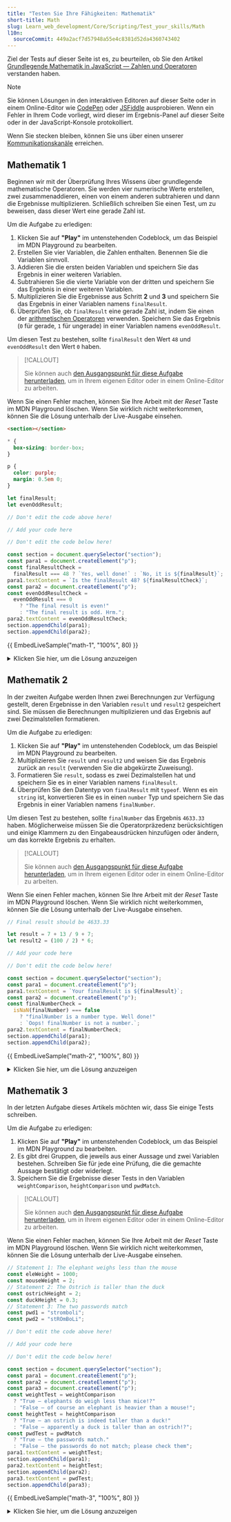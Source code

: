 ```yaml
---
title: "Testen Sie Ihre Fähigkeiten: Mathematik"
short-title: Math
slug: Learn_web_development/Core/Scripting/Test_your_skills/Math
l10n:
  sourceCommit: 449a2acf7d57948a55e4c8381d52da4360743402
---
```


Ziel der Tests auf dieser Seite ist es, zu beurteilen, ob Sie den Artikel [Grundlegende Mathematik in JavaScript — Zahlen und Operatoren](/de/docs/Learn_web_development/Core/Scripting/Math) verstanden haben.

> [!NOTE]
> Sie können Lösungen in den interaktiven Editoren auf dieser Seite oder in einem Online-Editor wie [CodePen](https://codepen.io/) oder [JSFiddle](https://jsfiddle.net/) ausprobieren.
> Wenn ein Fehler in Ihrem Code vorliegt, wird dieser im Ergebnis-Panel auf dieser Seite oder in der JavaScript-Konsole protokolliert.
>
> Wenn Sie stecken bleiben, können Sie uns über einen unserer [Kommunikationskanäle](/de/docs/MDN/Community/Communication_channels) erreichen.

## Mathematik 1

Beginnen wir mit der Überprüfung Ihres Wissens über grundlegende mathematische Operatoren.
Sie werden vier numerische Werte erstellen, zwei zusammenaddieren, einen von einem anderen subtrahieren und dann die Ergebnisse multiplizieren.
Schließlich schreiben Sie einen Test, um zu beweisen, dass dieser Wert eine gerade Zahl ist.

Um die Aufgabe zu erledigen:

1. Klicken Sie auf **"Play"** im untenstehenden Codeblock, um das Beispiel im MDN Playground zu bearbeiten.
2. Erstellen Sie vier Variablen, die Zahlen enthalten. Benennen Sie die Variablen sinnvoll.
3. Addieren Sie die ersten beiden Variablen und speichern Sie das Ergebnis in einer weiteren Variablen.
4. Subtrahieren Sie die vierte Variable von der dritten und speichern Sie das Ergebnis in einer weiteren Variablen.
5. Multiplizieren Sie die Ergebnisse aus Schritt **2** und **3** und speichern Sie das Ergebnis in einer Variablen namens `finalResult`.
6. Überprüfen Sie, ob `finalResult` eine gerade Zahl ist, indem Sie einen der [arithmetischen Operatoren](/de/docs/Learn_web_development/Core/Scripting/Math#arithmetic_operators) verwenden. Speichern Sie das Ergebnis (`0` für gerade, `1` für ungerade) in einer Variablen namens `evenOddResult`.

Um diesen Test zu bestehen, sollte `finalResult` den Wert `48` und `evenOddResult` den Wert `0` haben.

> [!CALLOUT]
>
> Sie können auch [den Ausgangspunkt für diese Aufgabe herunterladen](https://github.com/mdn/learning-area/blob/main/javascript/introduction-to-js-1/tasks/math/math1-download.html), um in Ihrem eigenen Editor oder in einem Online-Editor zu arbeiten.

Wenn Sie einen Fehler machen, können Sie Ihre Arbeit mit der _Reset_ Taste im MDN Playground löschen. Wenn Sie wirklich nicht weiterkommen, können Sie die Lösung unterhalb der Live-Ausgabe einsehen.

<!-- Code shared across examples -->

```html hidden live-sample___math-1 live-sample___math-2 live-sample___math-3
<section></section>
```

```css hidden live-sample___math-1 live-sample___math-2 live-sample___math-3
* {
  box-sizing: border-box;
}

p {
  color: purple;
  margin: 0.5em 0;
}
```

<!-- Example-specific code -->

```js live-sample___math-1
let finalResult;
let evenOddResult;

// Don't edit the code above here!

// Add your code here

// Don't edit the code below here!

const section = document.querySelector("section");
const para1 = document.createElement("p");
const finalResultCheck =
  finalResult === 48 ? `Yes, well done!` : `No, it is ${finalResult}`;
para1.textContent = `Is the finalResult 48? ${finalResultCheck}`;
const para2 = document.createElement("p");
const evenOddResultCheck =
  evenOddResult === 0
    ? "The final result is even!"
    : "The final result is odd. Hrm.";
para2.textContent = evenOddResultCheck;
section.appendChild(para1);
section.appendChild(para2);
```

{{ EmbedLiveSample("math-1", "100%", 80) }}

<details>
<summary>Klicken Sie hier, um die Lösung anzuzeigen</summary>

Ihr fertiges JavaScript sollte in etwa so aussehen:

```js
// ...
// Don't edit the code above here!

const number1 = 4;
const number2 = 8;
const number3 = 12;
const number4 = 8;

const additionResult = number1 + number2;
const subtractionResult = number3 - number4;

finalResult = additionResult * subtractionResult;

evenOddResult = finalResult % 2;

// Don't edit the code below here!
// ...
```

</details>

## Mathematik 2

In der zweiten Aufgabe werden Ihnen zwei Berechnungen zur Verfügung gestellt, deren Ergebnisse in den Variablen `result` und `result2` gespeichert sind. Sie müssen die Berechnungen multiplizieren und das Ergebnis auf zwei Dezimalstellen formatieren.

Um die Aufgabe zu erledigen:

1. Klicken Sie auf **"Play"** im untenstehenden Codeblock, um das Beispiel im MDN Playground zu bearbeiten.
2. Multiplizieren Sie `result` und `result2` und weisen Sie das Ergebnis zurück an `result` (verwenden Sie die abgekürzte Zuweisung).
3. Formatieren Sie `result`, sodass es zwei Dezimalstellen hat und speichern Sie es in einer Variablen namens `finalResult`.
4. Überprüfen Sie den Datentyp von `finalResult` mit `typeof`. Wenn es ein `string` ist, konvertieren Sie es in einen `number` Typ und speichern Sie das Ergebnis in einer Variablen namens `finalNumber`.

Um diesen Test zu bestehen, sollte `finalNumber` das Ergebnis `4633.33` haben. Möglicherweise müssen Sie die Operatorpräzedenz berücksichtigen und einige Klammern zu den Eingabeausdrücken hinzufügen oder ändern, um das korrekte Ergebnis zu erhalten.

> [!CALLOUT]
>
> Sie können auch [den Ausgangspunkt für diese Aufgabe herunterladen](https://github.com/mdn/learning-area/blob/main/javascript/introduction-to-js-1/tasks/math/math2-download.html), um in Ihrem eigenen Editor oder in einem Online-Editor zu arbeiten.

Wenn Sie einen Fehler machen, können Sie Ihre Arbeit mit der _Reset_ Taste im MDN Playground löschen. Wenn Sie wirklich nicht weiterkommen, können Sie die Lösung unterhalb der Live-Ausgabe einsehen.

```js live-sample___math-2
// Final result should be 4633.33

let result = 7 + 13 / 9 + 7;
let result2 = (100 / 2) * 6;

// Add your code here

// Don't edit the code below here!

const section = document.querySelector("section");
const para1 = document.createElement("p");
para1.textContent = `Your finalResult is ${finalResult}`;
const para2 = document.createElement("p");
const finalNumberCheck =
  isNaN(finalNumber) === false
    ? "finalNumber is a number type. Well done!"
    : `Oops! finalNumber is not a number.`;
para2.textContent = finalNumberCheck;
section.appendChild(para1);
section.appendChild(para2);
```

{{ EmbedLiveSample("math-2", "100%", 80) }}

<details>
<summary>Klicken Sie hier, um die Lösung anzuzeigen</summary>

Ihr fertiges JavaScript sollte in etwa so aussehen:

```js-nolint
// Final result should be 4633.33

let result = (7 + 13 / 9) + 7;
let result2 = 100 / 2 * 6;

result *= result2;

const finalResult = result.toFixed(2);

const finalNumber = Number(finalResult);

// Don't edit the code below here!
// ...
```

</details>

## Mathematik 3

In der letzten Aufgabe dieses Artikels möchten wir, dass Sie einige Tests schreiben.

Um die Aufgabe zu erledigen:

1. Klicken Sie auf **"Play"** im untenstehenden Codeblock, um das Beispiel im MDN Playground zu bearbeiten.
2. Es gibt drei Gruppen, die jeweils aus einer Aussage und zwei Variablen bestehen. Schreiben Sie für jede eine Prüfung, die die gemachte Aussage bestätigt oder widerlegt.
3. Speichern Sie die Ergebnisse dieser Tests in den Variablen `weightComparison`, `heightComparison` und `pwdMatch`.

> [!CALLOUT]
>
> Sie können auch [den Ausgangspunkt für diese Aufgabe herunterladen](https://github.com/mdn/learning-area/blob/main/javascript/introduction-to-js-1/tasks/math/math3-download.html), um in Ihrem eigenen Editor oder in einem Online-Editor zu arbeiten.

Wenn Sie einen Fehler machen, können Sie Ihre Arbeit mit der _Reset_ Taste im MDN Playground löschen. Wenn Sie wirklich nicht weiterkommen, können Sie die Lösung unterhalb der Live-Ausgabe einsehen.

```js live-sample___math-3
// Statement 1: The elephant weighs less than the mouse
const eleWeight = 1000;
const mouseWeight = 2;
// Statement 2: The Ostrich is taller than the duck
const ostrichHeight = 2;
const duckHeight = 0.3;
// Statement 3: The two passwords match
const pwd1 = "stromboli";
const pwd2 = "stROmBoLi";

// Don't edit the code above here!

// Add your code here

// Don't edit the code below here!

const section = document.querySelector("section");
const para1 = document.createElement("p");
const para2 = document.createElement("p");
const para3 = document.createElement("p");
const weightTest = weightComparison
  ? "True — elephants do weigh less than mice!?"
  : "False — of course an elephant is heavier than a mouse!";
const heightTest = heightComparison
  ? "True — an ostrich is indeed taller than a duck!"
  : "False — apparently a duck is taller than an ostrich!?";
const pwdTest = pwdMatch
  ? "True — the passwords match."
  : "False — the passwords do not match; please check them";
para1.textContent = weightTest;
section.appendChild(para1);
para2.textContent = heightTest;
section.appendChild(para2);
para3.textContent = pwdTest;
section.appendChild(para3);
```

{{ EmbedLiveSample("math-3", "100%", 80) }}

<details>
<summary>Klicken Sie hier, um die Lösung anzuzeigen</summary>

Ihr fertiges JavaScript sollte in etwa so aussehen:

```js-nolint
// ...
// Don't edit the code above here!

const weightComparison = eleWeight < mouseWeight;
const heightComparison = ostrichHeight > duckHeight;
const pwdMatch = pwd1 === pwd2;

// Don't edit the code below here!
// ...
```

</details>
